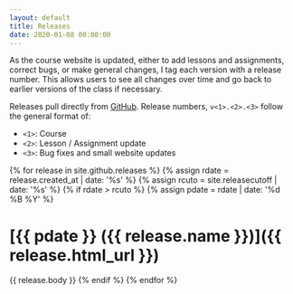```yaml
---
layout: default
title: Releases
date: 2020-01-08 00:00:00
---
```


As the course website is updated, either to add lessons and
assignments, correct bugs, or make general changes, I tag each version
with a release number. This allows users to see all changes over time
and go back to earlier versions of the class if necessary.

Releases pull directly from
[GitHub](https://github.com/edquant/past/edh7916/2022/spring/releases). Release
numbers, `v<1>.<2>.<3>` follow the general format of:

- `<1>`: Course
- `<2>`: Lesson / Assignment update
- `<3>`: Bug fixes and small website updates


{% for release in site.github.releases %}
{% assign rdate = release.created_at | date: '%s' %}
{% assign rcuto = site.releasecutoff | date: '%s' %}
{% if rdate > rcuto %}
{% assign pdate = rdate | date: '%d %B %Y' %}
# [{{ pdate }} ({{ release.name }})]({{ release.html_url }})
{{ release.body }}
{% endif %}
{% endfor %}

